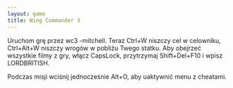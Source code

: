 ```yaml
---
layout: game
title: Wing Commander 3
---
```


Uruchom grę przez wc3 -mitchell. Teraz Ctrl+W niszczy cel w 
celowniku,
Ctrl+Alt+W niszczy wrogów w pobliżu Twego statku. Aby obejrzeć 
wszystkie
filmy z gry, włącz CapsLock, przytrzymaj Shift+Del+F10 i wpisz
LORDBRITISH.

Podczas misji wciśnij jednocześnie Alt+O, aby uaktywnić menu
z cheatami.
